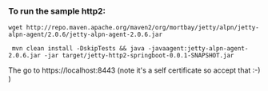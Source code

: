 ### To run the sample http2:

```
wget http://repo.maven.apache.org/maven2/org/mortbay/jetty/alpn/jetty-alpn-agent/2.0.6/jetty-alpn-agent-2.0.6.jar

 mvn clean install -DskipTests && java -javaagent:jetty-alpn-agent-2.0.6.jar -jar target/jetty-http2-springboot-0.0.1-SNAPSHOT.jar
```

The go to https://localhost:8443 (note it's a self certificate so accept that :-) )
